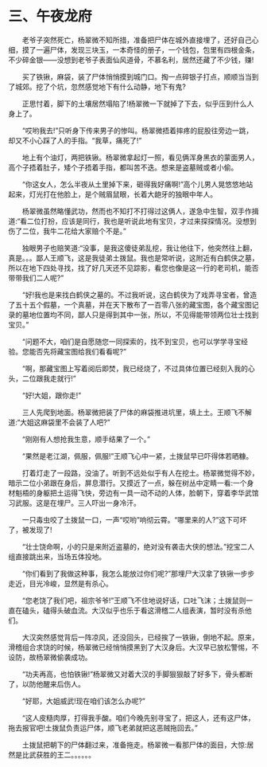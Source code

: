 # 三、午夜龙府

　　老爷子突然死亡，杨翠微不知所措，准备把尸体在城外直接埋了，还好自己心细，摸了一遍尸体，发现三块玉，一本奇怪的册子，一个钱包，包里有四根金条，不少碎金银——没想到老爷子表面仙风道骨，不慕名利，居然还藏了不少钱，赚!

　　买了铁锹，麻袋，装了尸体悄悄摸到城门口。掏一点碎银子打点，顺顺当当到了城郊。挖了个坑，忽然感觉地下有什么动静，地下有鬼?

　　正思忖着，脚下的土壤居然塌陷了!杨翠微一下就掉了下去，似乎压到什么人身上了。

　　“哎哟我去!”只听身下传来男子的惨叫。杨翠微捂着摔疼的屁股往旁边一跳，却又不小心踩了人的手指。“我草，痛死了!”

　　地上有个油灯，两把铁锹。杨翠微拿起灯一照，看见俩浑身黑衣的蒙面男人，高个子捂着肚子，矮个子捂着手指，都叫苦不迭。想来是盗墓贼或者小偷。

　　“你这女人，怎么半夜从土里掉下来，砸得我好痛啊!”高个儿男人晃悠悠地站起来，灯光打在他脸上，是个贼眉鼠眼，长着大龅牙的独眼中年人。

　　杨翠微虽然略懂武功，然而也不知打不打得过这俩人，遂急中生智，双手作揖道:“看二位打扮，应该是同行，我也是听说此地有宝贝，才过来探探情况。没想到伤了二位，我牛二花给大家赔个不是。”

　　独眼男子也赔笑道:“没事，是我这傻徒弟乱挖，我让他往下，他突然往上翻，真是。。。鄙人王顺飞，这是我徒弟土拨鼠。我也是常听说，这附近有白鹤侠之墓，所以在地下四处寻找，找了好几天还不见踪影，看您也像是这一行的老司机，能否带带我们二人呢?”

　　“好!我也是来找白鹤侠之墓的。不过我听说，这白鹤侠为了戏弄寻宝者，曾造了五十五个假墓，一个真墓，并在天下散布了一百零八张的藏宝图，各个藏宝图记录的墓地位置均不同，鄙人只是得到其中一张，所以，不见得能带领两位壮士找到宝贝。”

　　“问题不大，咱们是自愿随您一同探索的，找不到宝贝，也可以学学寻宝经验。您能否先将藏宝图给我们看看呢?”

　　“啊，那藏宝图上写着阅后即焚，我已经烧了，不过具体位置已经刻入我的心头，二位跟我走就行!”

　　“好!大姐，跟你走!”

　　三人先爬到地面。杨翠微把装了尸体的麻袋推进坑里，填上土。王顺飞不解道:“大姐这麻袋里不会装了人吧?”

　　“刚刚有人想抢我生意，顺手结果了一个。”

　　“果然是老江湖，佩服，佩服!”王顺飞心中一紧，土拨鼠早已吓得体若晒糠。

　　打着灯走了一段路，没油了。听到不远处似乎有人在挖土。杨翠微觉得不妙，暗示二位小弟跟在身后，屏息潜行。又摸近了一点，躲在树丛中定睛一看:一个身材魁梧的身躯把土运得飞快，旁边有一具一动不动的人体，脸朝下，穿着李华武馆习武服。这是在埋尸。三人吓出一身冷汗。

　　一只毒虫咬了土拨鼠一口，一声“哎哟”响彻云霄。“哪里来的人?”这下可坏了，被发现了!

　　“壮士饶命啊，小的只是来附近盗墓的，绝对没有袭击大侠的想法。”挖宝二人组直接跳出来，当场五体投地。

　　“你们看到了我做这种事，我怎么能放过你们呢?”那埋尸大汉拿了铁锹一步步走近，目光冷峻，显然是有杀心。

　　“您老饶了我们吧，祖宗爷爷!”王顺飞不住地说好话，口吐飞沫；土拨鼠则一直在磕头，磕得头破血流。大汉似乎也乐于看这滑稽二人组表演，暂时没有杀他们。

　　大汉突然感觉背后一阵凉风，还没回头，已经挨了一铁锹，倒地不起。原来，滑稽组合求饶的时候，杨翠微已经悄悄摸黑到了大汉身后。大汉早已放松警惕，不设防，故杨翠微偷袭成功。

　　“功夫再高，也怕铁锹!”杨翠微又对着大汉的手脚狠狠敲了好多下，骨头都断了，以防他醒来后伤人。

　　“好耶，大姐威武!现在咱们该怎么办呢?”

　　“这人皮糙肉厚，打得我手酸。咱们今晚先别寻宝了，把这人，还有这尸体，拖去报官吧!土拨鼠负责运尸体，顺飞老弟就把这恶贼拖回去。”

　　土拨鼠把朝下的尸体翻过来，准备拖走。杨翠微一看那尸体的面目，大惊:居然是比武获胜的王二。。。。。。
